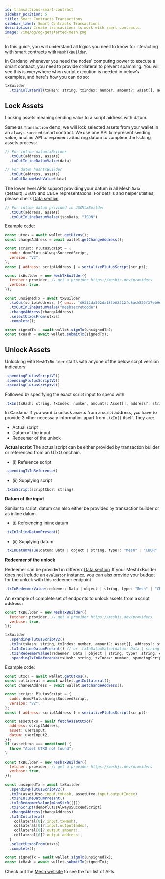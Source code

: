 ```yaml
---
id: transactions-smart-contract
sidebar_position: 5
title: Smart Contracts Transactions
sidebar_label: Smart Contracts Transactions
description: Create transactions to work with smart contracts.
image: /img/og/og-getstarted-mesh.png
---
```


In this guide, you will understand all logics you need to know for interacting with smart contracts with `MeshTxBuilder`.

In Cardano, whenever you need the nodes' computing power to execute a smart contract, you need to provide collateral to prevent spamming. You will see this is everywhere when script execution is needed in below's examples, and here's how you can do so:

```javascript
txBuilder
  .txInCollateral(txHash: string, txIndex: number, amount?: Asset[], address?: string)
```

## Lock Assets

Locking assets meaning sending value to a script address with datum.

Same as `Transaction` demo, we will lock selected assets from your wallet in an `always succeed` smart contract. We use one API to represent sending value, another API to represent attaching datum to complete the locking assets process:

```javascript
// For inline datumtxBuilder
  .txOut(address, assets)
  .txOutInlineDatumValue(data)
```

```javascript
// For datum hashtxBuilder
  .txOut(address, assets)
  .txOutDatumHashValue(data)
```

The lower level APIs support providing your datum in all Mesh `Data` (default), JSON and CBOR representations. For details and helper utilities, please check [Data section](https://meshjs.dev/apis/data).

```javascript
// For inline datum provided in JSONtxBuilder
  .txOut(address, assets)
  .txOutInlineDatumValue(jsonData, "JSON")
```

Example code:
```javascript
const utxos = await wallet.getUtxos();
const changeAddress = await wallet.getChangeAddress();

const script: PlutusScript = {
  code: demoPlutusAlwaysSucceedScript,
  version: "V2",
};
const { address: scriptAddress } = serializePlutusScript(script);

const txBuilder = new MeshTxBuilder({
  fetcher: provider, // get a provider https://meshjs.dev/providers
  verbose: true,
});

const unsignedTx = await txBuilder
  .txOut(scriptAddress, [{ unit: "d9312da562da182b02322fd8acb536f37eb9d29fba7c49dc172555274d657368546f6b656e", quantity: "1" }])
  .txOutInlineDatumValue("meshsecretcode")
  .changeAddress(changeAddress)
  .selectUtxosFrom(utxos)
  .complete();

const signedTx = await wallet.signTx(unsignedTx);
const txHash = await wallet.submitTx(signedTx);
```

## Unlock Assets

Unlocking with `MeshTxBuilder` starts with anyone of the below script version indicators:

```javascript
.spendingPlutusScriptV1()
.spendingPlutusScriptV2()
.spendingPlutusScriptV3()
```

Followed by specifying the exact script input to spend with:

```javascript
.txIn(txHash: string, txIndex: number, amount?: Asset[], address?: string)
```

In Cardano, if you want to unlock assets from a script address, you have to provide 3 other necessary information apart from `.txIn()` itself. They are:

- Actual script
- Datum of the input
- Redeemer of the unlock

**Actual script**
The actual script can be either provided by transaction builder or referenced from an UTxO onchain.

- (i) Reference script
```javascript
.spendingTxInReference()
```

- (ii) Supplying script
```javascript
.txInScript(scriptCbor: string)
```

**Datum of the input**

Similar to script, datum can also either be provided by transaction builder or as inline datum.

- (i) Referencing inline datum
```javascript
.txInInlineDatumPresent()
```

- (ii) Supplying datum
```javascript
.txInDatumValue(datum: Data | object | string, type?: "Mesh" | "CBOR" | "JSON")
```

**Redeemer of the unlock**

Redeemer can be provided in different [Data section](https://meshjs.dev/apis/data). If your MeshTxBuilder does not include an `evaluator` instance, you can also provide your budget for the unlock with this redeemer endpoint

```javascript
.txInRedeemerValue(redeemer: Data | object | string, type: "Mesh" | "CBOR" | "JSON", exUnits?: Budget)
```

An example of complete set of endpoints to unlock assets from a script address:

```javascript
const txBuilder = new MeshTxBuilder({
  fetcher: provider, // get a provider https://meshjs.dev/providers
  verbose: true,
});

txBuilder
  .spendingPlutusScriptV2()
  .txIn(txHash: string, txIndex: number, amount?: Asset[], address?: string)
  .txInInlineDatumPresent() // or .txInDatumValue(datum: Data | string | object)
  .txInRedeemerValue(redeemer: Data | object | string, type?: string, exUnits?: Budget)
  .spendingTxInReference(txHash: string, txIndex: number, spendingScriptHash?: string) // or supplying script
```

Example code:
```javascript
const utxos = await wallet.getUtxos();
const collateral = await wallet.getCollateral();
const changeAddress = await wallet.getChangeAddress();

const script: PlutusScript = {
  code: demoPlutusAlwaysSucceedScript,
  version: "V2",
};
const { address: scriptAddress } = serializePlutusScript(script);

const assetUtxo = await fetchAssetUtxo({
  address: scriptAddress,
  asset: userInput,
  datum: userInput2,
});
if (assetUtxo === undefined) {
  throw "Asset UTXO not found";
}

const txBuilder = new MeshTxBuilder({
  fetcher: provider, // get a provider https://meshjs.dev/providers
  verbose: true,
});

const unsignedTx = await txBuilder
  .spendingPlutusScriptV2()
  .txIn(assetUtxo.input.txHash, assetUtxo.input.outputIndex)
  .txInInlineDatumPresent()
  .txInRedeemerValue(mConStr0([]))
  .txInScript(demoPlutusAlwaysSucceedScript)
  .changeAddress(changeAddress)
  .txInCollateral(
    collateral[0]?.input.txHash!,
    collateral[0]?.input.outputIndex!,
    collateral[0]?.output.amount!,
    collateral[0]?.output.address!,
  )
  .selectUtxosFrom(utxos)
  .complete();

const signedTx = await wallet.signTx(unsignedTx);
const txHash = await wallet.submitTx(signedTx);
```

Check out the [Mesh website](https://meshjs.dev/apis/txbuilder/smart-contracts) to see the full list of APIs.